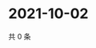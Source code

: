 # 2021-10-02

共 0 条

<!-- BEGIN -->
<!-- 最后更新时间 Sat Oct 02 2021 07:18:25 GMT+0800 (China Standard Time) -->

<!-- END -->

